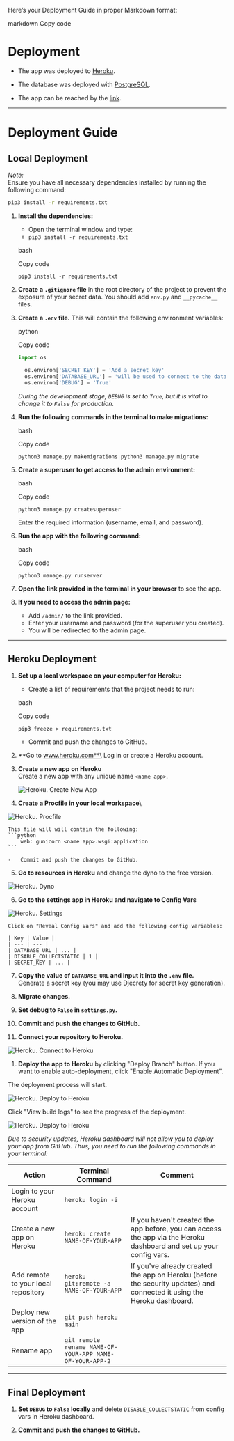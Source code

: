 
Here’s your Deployment Guide in proper Markdown format:

markdown
Copy code
# Deployment

- The app was deployed to [Heroku](https://www.heroku.com/).
- The database was deployed with [PostgreSQL](https://www.postgresql.org/).

- The app can be reached by the [link](https://fitsphere-5231c1c191f7.herokuapp.com/).

---

# Deployment Guide

## Local Deployment

*Note:*  
Ensure you have all necessary dependencies installed by running the following command:

```bash
pip3 install -r requirements.txt
```

1.  **Install the dependencies:**

    -   Open the terminal window and type:
    - `pip3 install -r requirements.txt`

    bash

    Copy code

    `pip3 install -r requirements.txt`

2.  **Create a `.gitignore` file** in the root directory of the project to prevent the exposure of your secret data. You should add `env.py` and `__pycache__` files.

3.  **Create a `.env` file.** This will contain the following environment variables:

    python

    Copy code

    ```python
    import os

      os.environ['SECRET_KEY'] = 'Add a secret key'
      os.environ['DATABASE_URL'] = 'will be used to connect to the database'
      os.environ['DEBUG'] = 'True'
    ```

    *During the development stage, `DEBUG` is set to `True`, but it is vital to change it to `False` for production.*

4.  **Run the following commands in the terminal to make migrations:**

    bash

    Copy code

    `python3 manage.py makemigrations
    python3 manage.py migrate`

5.  **Create a superuser to get access to the admin environment:**

    bash

    Copy code

    `python3 manage.py createsuperuser`

    Enter the required information (username, email, and password).

6.  **Run the app with the following command:**

    bash

    Copy code

    `python3 manage.py runserver`

7.  **Open the link provided in the terminal in your browser** to see the app.

8.  **If you need to access the admin page:**

    -   Add `/admin/` to the link provided.
    -   Enter your username and password (for the superuser you created).
    -   You will be redirected to the admin page.

* * * * *

Heroku Deployment
-----------------

1.  **Set up a local workspace on your computer for Heroku:**

    -   Create a list of requirements that the project needs to run:

    bash

    Copy code

    `pip3 freeze > requirements.txt`

    -   Commit and push the changes to GitHub.
2.  **Go to www.heroku.com**\
    Log in or create a Heroku account.

3.  **Create a new app on Heroku**\
    Create a new app with any unique name `<name app>`.

    ![Heroku. Create New App](documentation/deployment/new-heroku.png)

4.  **Create a Procfile in your local workspace**\

![Heroku. Procfile](documentation/deployment/procfile-heroku.png)

    This file will will contain the following:
    ```python
        web: gunicorn <name app>.wsgi:application
    ```

    -   Commit and push the changes to GitHub.
5.  **Go to resources in Heroku** and change the dyno to the free version.

![Heroku. Dyno](documentation/deployment/dyno-heroku.png)

6.  **Go to the settings app in Heroku and navigate to Config Vars**

![Heroku. Settings](documentation/deployment/settings-heroku.png)

    Click on "Reveal Config Vars" and add the following config variables:

    | Key | Value |
    | --- | --- |
    | DATABASE_URL | ... |
    | DISABLE_COLLECTSTATIC | 1 |
    | SECRET_KEY | ... |

7.  **Copy the value of `DATABASE_URL` and input it into the `.env` file.**\
    Generate a secret key (you may use Djecrety for secret key generation).

9.  **Migrate changes.**

10. **Set debug to `False` in `settings.py`.**

11. **Commit and push the changes to GitHub.**

12. **Connect your repository to Heroku.**

![Heroku. Connect to Heroku](documentation/deployment/repo-heroku.png)

1.  **Deploy the app to Heroku** by clicking "Deploy Branch" button. If you want to enable auto-deployment, click "Enable Automatic Deployment".

The deployment process will start.

![Heroku. Deploy to Heroku](documentation/deployment/deploy-heroku.png) 

Click "View build logs" to see the progress of the deployment.

![Heroku. Deploy to Heroku](documentation/deployment/build-log-heroku.png)

*Due to security updates, Heroku dashboard will not allow you to deploy your app from GitHub. Thus, you need to run the following commands in your terminal:*

| Action | Terminal Command | Comment |
| --- | --- | --- |
| Login to your Heroku account | `heroku login -i` |  |
| Create a new app on Heroku | `heroku create NAME-OF-YOUR-APP` | If you haven't created the app before, you can access the app via the Heroku dashboard and set up your config vars. |
| Add remote to your local repository | `heroku git:remote -a NAME-OF-YOUR-APP` | If you've already created the app on Heroku (before the security updates) and connected it using the Heroku dashboard. |
| Deploy new version of the app | `git push heroku main` |  |
| Rename app | `git remote rename NAME-OF-YOUR-APP NAME-OF-YOUR-APP-2` |  |

* * * * *

Final Deployment
----------------

1.  **Set `DEBUG` to `False` locally** and delete `DISABLE_COLLECTSTATIC` from config vars in Heroku dashboard.

2.  **Commit and push the changes to GitHub.**



